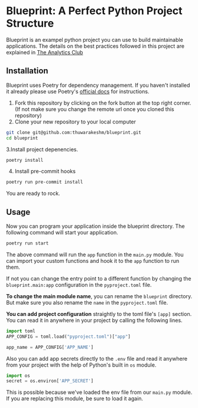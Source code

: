 # Blueprint: A Perfect Python Project Structure

Blueprint is an exampel python project you can use to build maintainable applications. The details on the best practices followed in this project are explained in [The Analytics Club](https://www.the-analytics.club)

## Installation

Blueprint uses Poetry for dependency management. If you haven't installed it already please use Poetry's [official docs](https://python-poetry.org/docs/#installation) for instructions.

1. Fork this repository by clicking on the fork button at the top right corner. (If not make sure you change the remote url once you cloned this repository)
2. Clone your new repository to your local computer

```bash
git clone git@github.com:thuwarakeshm/blueprint.git
cd blueprint
```

3.Install project depenencies.

```bash
poetry install
```

4. Install pre-commit hooks

```bash
poetry run pre-commit install
```

You are ready to rock.

## Usage

Now you can program your application inside the blueprint directory. The following command will start your application.

```bash
poetry run start
```

The above command will run the `app` function in the `main.py` module. You can import your custom functions and hook it to the `app` function to run them.

If not you can change the entry point to a different function by changing the `blueprint.main:app` configuration in the `pyproject.toml` file.

**To change the main module name**, you can rename the `blueprint` directory. But make sure you also rename the `name` in the `pyproject.toml` file.

**You can add project configuration** straightly to the toml file's `[app]` section. You can read it in anywhere in your project by calling the following lines.

```python
import toml
APP_CONFIG = toml.load("pyproject.toml")["app"]

app_name = APP_CONFIG['APP_NAME']
```

Also you can add app secrets directly to the `.env` file and read it anywhere from your project with the help of Python's built in `os` module.

```python
import os
secret = os.environ['APP_SECRET']
```

This is possible because we've loaded the env file from our `main.py` module. If you are replacing this module, be sure to load it again.

